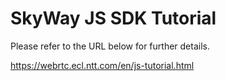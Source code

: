 # SkyWay JS SDK Tutorial

Please refer to the URL below for further details.

https://webrtc.ecl.ntt.com/en/js-tutorial.html